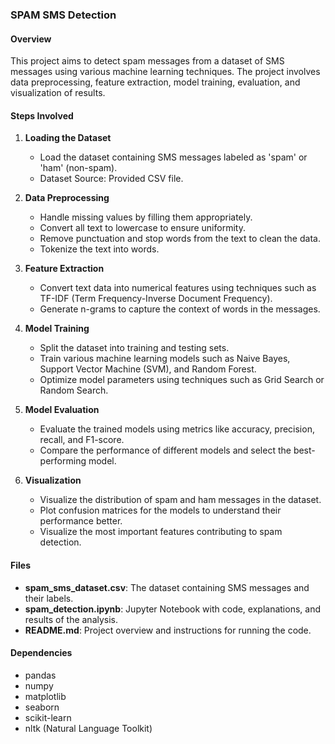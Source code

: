 ### SPAM SMS Detection

#### Overview
This project aims to detect spam messages from a dataset of SMS messages using various machine learning techniques. The project involves data preprocessing, feature extraction, model training, evaluation, and visualization of results.

#### Steps Involved

1. **Loading the Dataset**
   - Load the dataset containing SMS messages labeled as 'spam' or 'ham' (non-spam).
   - Dataset Source: Provided CSV file.

2. **Data Preprocessing**
   - Handle missing values by filling them appropriately.
   - Convert all text to lowercase to ensure uniformity.
   - Remove punctuation and stop words from the text to clean the data.
   - Tokenize the text into words.

3. **Feature Extraction**
   - Convert text data into numerical features using techniques such as TF-IDF (Term Frequency-Inverse Document Frequency).
   - Generate n-grams to capture the context of words in the messages.

4. **Model Training**
   - Split the dataset into training and testing sets.
   - Train various machine learning models such as Naive Bayes, Support Vector Machine (SVM), and Random Forest.
   - Optimize model parameters using techniques such as Grid Search or Random Search.

5. **Model Evaluation**
   - Evaluate the trained models using metrics like accuracy, precision, recall, and F1-score.
   - Compare the performance of different models and select the best-performing model.

6. **Visualization**
   - Visualize the distribution of spam and ham messages in the dataset.
   - Plot confusion matrices for the models to understand their performance better.
   - Visualize the most important features contributing to spam detection.

#### Files

- **spam_sms_dataset.csv**: The dataset containing SMS messages and their labels.
- **spam_detection.ipynb**: Jupyter Notebook with code, explanations, and results of the analysis.
- **README.md**: Project overview and instructions for running the code.

#### Dependencies

- pandas
- numpy
- matplotlib
- seaborn
- scikit-learn
- nltk (Natural Language Toolkit)
